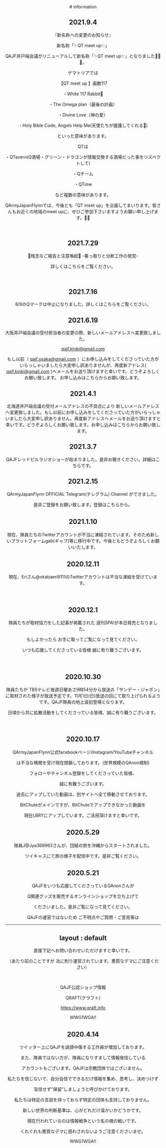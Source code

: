 <header>
# information



## 2021.9.4

『新名称への変更のお知らせ』

 

新名称「✨QT meet up✨」

 

QAJF井戸端会議がリニューアルして新名称「✨QT meet up✨」となりました👏👏👏。

 

ゲマトリアでは

【QT meet up 】画数117

・White  117 Rabbit🐇

・The Omega plan（最後の計画）

・Divine Love（神の愛）

・Holy Bible Code, Angels Help Me(天使たちが援護してくれる👼)

といった意味があります。

 

QTは

・QTavern(Q酒場・グリーン・ドラゴンが情報交換する酒場だった事をリスペクトして)

・Qチーム

・QTime

など複数の意味があります。

 

QArmyJapanFlynnでは、今後とも「QT meet up」を企画してまいります。皆さんもお近くの地域のmeet upに、ぜひご参加下さいますようお願い申し上げます。🙏✨

 

​

## 2021.7.29

📯残念なご報告と注意喚起📯 -乗っ取りと分断工作の発覚-

詳しくはこちらをご覧ください。

 

​

## 2021.7.16

8/8のQマークは中止になりました。詳しくはこちらをご覧ください。

## 2021.6.19

大阪井戸端会議の受付担当者の変更の際、新しいメールアドレスへ変更致しました。

 

 <a href="mailto:qajf.kinki@gmail.com">qajf.kinki@gmail.com</a>

 

もし以前（ qajf.osaka@gmail.com ）にお申し込みをしてくださっていた方がいらっしゃいましたら大変申し訳ありませんが、再度新アドレス( qajf.kinki@gmail.com )へメールをお送り頂けますと幸いです。どうぞよろしくお願い致します。 お申し込みはこちらからお願い致します。

## 2021.4.1

北海道井戸端会議の受付メールアドレスの不具合により 新しいメールアドレスへ変更致しました。もし以前にお申し込みをしてくださっていた方がいらっしゃいましたら大変申し訳ありません。再度新アドレスへメールをお送り頂けますと幸いです。どうぞよろしくお願い致します。​お申し込みはこちらからお願い致します。

## 2021.3.7

QAJFレッドピルラジオショーが始まりました。是非お聴きください。詳細はこちらです。

## 2021.2.15

QArmyJapanFlynn OFFICIAL Telegram(テレグラム) Channel ができました。

是非ご登録をお願い致します。登録はこちらから。

## 2021.1.10　

​現在、隊員たちのTwitterアカウントが不当に凍結されています。そのため新しいプラットフォームgab(ギャブ)等に移行中です。今後ともどうぞよろしくお願いいたします。

## 2020.12.11　

現在、Eriさん@okabaeri9111のTwitterアカウントは不当な凍結を受けています。

​

## 2020.12.1　

隊員たちが取材協力をした記事が掲載された 週刊SPA!が本日発売となりました。

​もしよかったら お手に取ってご覧になって見てください。

いつも応援してくださっている皆様 誠に有り難うございます。

​

## 2020.10.30　

隊員たちが TBSテレビ毎週日曜あさ9時54分から放送の「サンデー・ジャポン」に取材された様子が放送予定です。11月1日(日)放送の回にて取り上げられるようです。QAJF隊員の地上波初登場となります。

日頃から共に拡散活動をしてくださって​いる皆様、誠に有り難うございます。

​

## 2020.10.17　

QArmyJapanFlynn公式facebookページ/Instagram/YouTubeチャンネル

は不当な検閲を受け現在閉鎖しております。(世界規模のQAnon規制)

フォローやチャンネル登録をしてくださっていた皆様、

誠に有難うございます。

過去にアップしていた動画は、別サイトへ全て移動させて​おります。

BitChuteがメインですが、BitChuteでアップできなかった動画を

現在LBRYにアップしています。ご活用頂けますと幸いです。

## 2020.5.29　

隊員J@Jya369963さんが、団結の旅を沖縄からスタートされました。

​ツイキャスにて旅の様子を配信中です。是非ご覧ください。

## 2020.5.21　

QAJFをいつも応援してくださっているQAnonさんが

Q関連グッズを販売するオンラインショップを立ち上げて

くださいました。是非ご覧になって見てください。

QAJFの運営ではないため ご不明点やご質問・ご意見等は

---
layout : default
---

直接下記へお問い合わせいただけますと幸いです。

​（あたり前のことですが 法に則り運営されています。悪質なデマにご注意ください）

​

QAJF公認ショップ情報

QRAFT(クラフト)

https://www.qraft.info

WWG1WGA!! 

## 2020.4.14　

ツイッター上にQAJFを誹謗中傷する工作員が増加しております。

また、隊員ではない方が、隊員になりすまして情報発信している

アカウントもございます。QAJFは宗教団体ではございません。

私たちを信じないで、自分自信でできるだけ情報を集め、思考し、決めつけず

盲信せず”保留”しましょうと呼びかけております。

私たちは特定の言説を持っておらず特定の団体も支持しておりません。

新しい世界の判断基準は、心がどれだけ温かいかどうかです。

現在行われているのは情報戦争という名の魂の戦いです。

くれぐれも悪質なデマに惑わされないようご注意くださいませ。

​WWG1WGA!!

 </header>

